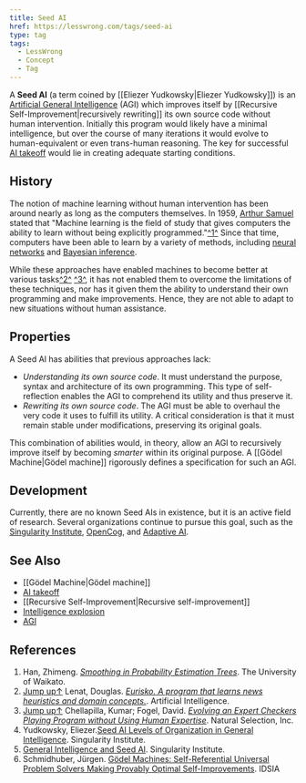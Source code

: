 ```yaml
---
title: Seed AI
href: https://lesswrong.com/tags/seed-ai
type: tag
tags:
  - LessWrong
  - Concept
  - Tag
---
```


A **Seed AI** (a term coined by [[Eliezer Yudkowsky|Eliezer Yudkowsky]]) is an [Artificial General Intelligence](https://www.lesswrong.com/tag/artificial-general-intelligence) (AGI) which improves itself by [[Recursive Self-Improvement|recursively rewriting]] its own source code without human intervention. Initially this program would likely have a minimal intelligence, but over the course of many iterations it would evolve to human-equivalent or even trans-human reasoning. The key for successful [AI takeoff](https://www.lesswrong.com/tag/ai-takeoff) would lie in creating adequate starting conditions.

History
-------

The notion of machine learning without human intervention has been around nearly as long as the computers themselves. In 1959, [Arthur Samuel](http://en.wikipedia.org/wiki/Arthur_Samuel) stated that "Machine learning is the field of study that gives computers the ability to learn without being explicitly programmed."[^1^](#fn1) Since that time, computers have been able to learn by a variety of methods, including [neural networks](http://en.wikipedia.org/wiki/Artificial_neural_network) and [Bayesian inference](http://en.wikipedia.org/wiki/Bayesian_inference).

While these approaches have enabled machines to become better at various tasks[^2^](#fn2) [^3^](#fn3), it has not enabled them to overcome the limitations of these techniques, nor has it given them the ability to understand their own programming and make improvements. Hence, they are not able to adapt to new situations without human assistance.

Properties
----------

A Seed AI has abilities that previous approaches lack:

*   *Understanding its own source code*. It must understand the purpose, syntax and architecture of its own programming. This type of self-reflection enables the AGI to comprehend its utility and thus preserve it.
*   *Rewriting its own source code*. The AGI must be able to overhaul the very code it uses to fulfill its utility. A critical consideration is that it must remain stable under modifications, preserving its original goals.

This combination of abilities would, in theory, allow an AGI to recursively improve itself by becoming *smarter* within its original purpose. A [[Gödel Machine|Gödel machine]] rigorously defines a specification for such an AGI.

Development
-----------

Currently, there are no known Seed AIs in existence, but it is an active field of research. Several organizations continue to pursue this goal, such as the [Singularity Institute](http://intelligence.org), [OpenCog](http://opencog.org/), and [Adaptive AI](http://adaptiveai.com/).

See Also
--------

*   [[Gödel Machine|Gödel machine]]
*   [AI takeoff](https://www.lesswrong.com/tag/ai-takeoff)
*   [[Recursive Self-Improvement|Recursive self-improvement]]
*   [Intelligence explosion](https://www.lesswrong.com/tag/intelligence-explosion)
*   [AGI](https://wiki.lesswrong.com/wiki/AGI)

References
----------

1.  Han, Zhimeng. [*Smoothing in Probability Estimation Trees*](http://researchcommons.waikato.ac.nz/bitstream/handle/10289/5701/thesis.pdf?sequence=3). The University of Waikato.
2.  [Jump up↑](https://wiki.lesswrong.com/wiki/Seed_AI?_ga=2.93005205.966300592.1600626178-561901249.1600626178#cite_ref-eurisko_2-0) Lenat, Douglas. [*Eurisko. A program that learns news heuristics and domain concepts.*](http://researchcommons.waikato.ac.nz/bitstream/handle/10289/5701/thesis.pdf?sequence=3). Artificial Intelligence.
3.  [Jump up↑](https://wiki.lesswrong.com/wiki/Seed_AI?_ga=2.93005205.966300592.1600626178-561901249.1600626178#cite_ref-checkers_3-0) Chellapilla, Kumar; Fogel, David. [*Evolving an Expert Checkers Playing Program without Using Human Expertise*](http://www.cs.ru.ac.za/courses/Honours/ai/HybridSystems/P2.pdf). Natural Selection, Inc.
4.  Yudkowsky, Eliezer.[Seed AI Levels of Organization in General Intelligence](http://intelligence.org/upload/LOGI/seedAI.html). Singularity Institute.
5.  [General Intelligence and Seed AI](http://intelligence.org/files/GISAI.html#para_seedAI_advantage). Singularity Institute.
6.  Schmidhuber, Jürgen. [Gödel Machines: Self-Referential Universal Problem Solvers Making Provably Optimal Self-Improvements](ftp://ftp.idsia.ch/pub/juergen/gm6.pdf). IDSIA